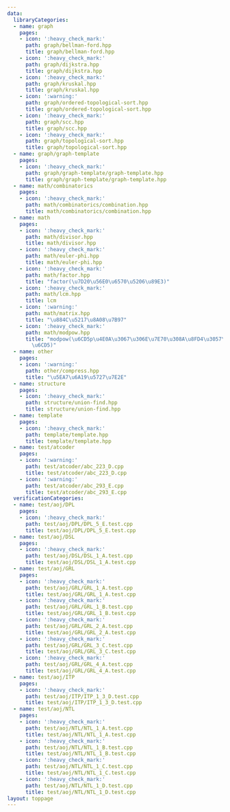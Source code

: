 ```yaml
---
data:
  libraryCategories:
  - name: graph
    pages:
    - icon: ':heavy_check_mark:'
      path: graph/bellman-ford.hpp
      title: graph/bellman-ford.hpp
    - icon: ':heavy_check_mark:'
      path: graph/dijkstra.hpp
      title: graph/dijkstra.hpp
    - icon: ':heavy_check_mark:'
      path: graph/kruskal.hpp
      title: graph/kruskal.hpp
    - icon: ':warning:'
      path: graph/ordered-topological-sort.hpp
      title: graph/ordered-topological-sort.hpp
    - icon: ':heavy_check_mark:'
      path: graph/scc.hpp
      title: graph/scc.hpp
    - icon: ':heavy_check_mark:'
      path: graph/topological-sort.hpp
      title: graph/topological-sort.hpp
  - name: graph/graph-template
    pages:
    - icon: ':heavy_check_mark:'
      path: graph/graph-template/graph-template.hpp
      title: graph/graph-template/graph-template.hpp
  - name: math/combinatorics
    pages:
    - icon: ':heavy_check_mark:'
      path: math/combinatorics/combination.hpp
      title: math/combinatorics/combination.hpp
  - name: math
    pages:
    - icon: ':heavy_check_mark:'
      path: math/divisor.hpp
      title: math/divisor.hpp
    - icon: ':heavy_check_mark:'
      path: math/euler-phi.hpp
      title: math/euler-phi.hpp
    - icon: ':heavy_check_mark:'
      path: math/factor.hpp
      title: "factor(\u7D20\u56E0\u6570\u5206\u89E3)"
    - icon: ':heavy_check_mark:'
      path: math/lcm.hpp
      title: lcm
    - icon: ':warning:'
      path: math/matrix.hpp
      title: "\u884C\u5217\u8A08\u7B97"
    - icon: ':heavy_check_mark:'
      path: math/modpow.hpp
      title: "modpow(\u6CD5p\u4E0A\u3067\u306E\u7E70\u308A\u8FD4\u3057\u4E8C\u4E57\
        \u6CD5)"
  - name: other
    pages:
    - icon: ':warning:'
      path: other/compress.hpp
      title: "\u5EA7\u6A19\u5727\u7E2E"
  - name: structure
    pages:
    - icon: ':heavy_check_mark:'
      path: structure/union-find.hpp
      title: structure/union-find.hpp
  - name: template
    pages:
    - icon: ':heavy_check_mark:'
      path: template/template.hpp
      title: template/template.hpp
  - name: test/atcoder
    pages:
    - icon: ':warning:'
      path: test/atcoder/abc_223_D.cpp
      title: test/atcoder/abc_223_D.cpp
    - icon: ':warning:'
      path: test/atcoder/abc_293_E.cpp
      title: test/atcoder/abc_293_E.cpp
  verificationCategories:
  - name: test/aoj/DPL
    pages:
    - icon: ':heavy_check_mark:'
      path: test/aoj/DPL/DPL_5_E.test.cpp
      title: test/aoj/DPL/DPL_5_E.test.cpp
  - name: test/aoj/DSL
    pages:
    - icon: ':heavy_check_mark:'
      path: test/aoj/DSL/DSL_1_A.test.cpp
      title: test/aoj/DSL/DSL_1_A.test.cpp
  - name: test/aoj/GRL
    pages:
    - icon: ':heavy_check_mark:'
      path: test/aoj/GRL/GRL_1_A.test.cpp
      title: test/aoj/GRL/GRL_1_A.test.cpp
    - icon: ':heavy_check_mark:'
      path: test/aoj/GRL/GRL_1_B.test.cpp
      title: test/aoj/GRL/GRL_1_B.test.cpp
    - icon: ':heavy_check_mark:'
      path: test/aoj/GRL/GRL_2_A.test.cpp
      title: test/aoj/GRL/GRL_2_A.test.cpp
    - icon: ':heavy_check_mark:'
      path: test/aoj/GRL/GRL_3_C.test.cpp
      title: test/aoj/GRL/GRL_3_C.test.cpp
    - icon: ':heavy_check_mark:'
      path: test/aoj/GRL/GRL_4_A.test.cpp
      title: test/aoj/GRL/GRL_4_A.test.cpp
  - name: test/aoj/ITP
    pages:
    - icon: ':heavy_check_mark:'
      path: test/aoj/ITP/ITP_1_3_D.test.cpp
      title: test/aoj/ITP/ITP_1_3_D.test.cpp
  - name: test/aoj/NTL
    pages:
    - icon: ':heavy_check_mark:'
      path: test/aoj/NTL/NTL_1_A.test.cpp
      title: test/aoj/NTL/NTL_1_A.test.cpp
    - icon: ':heavy_check_mark:'
      path: test/aoj/NTL/NTL_1_B.test.cpp
      title: test/aoj/NTL/NTL_1_B.test.cpp
    - icon: ':heavy_check_mark:'
      path: test/aoj/NTL/NTL_1_C.test.cpp
      title: test/aoj/NTL/NTL_1_C.test.cpp
    - icon: ':heavy_check_mark:'
      path: test/aoj/NTL/NTL_1_D.test.cpp
      title: test/aoj/NTL/NTL_1_D.test.cpp
layout: toppage
---
```

